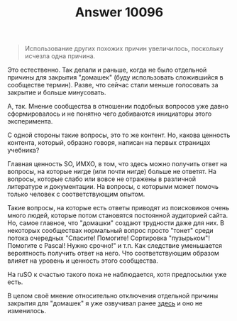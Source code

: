 ﻿---
title: "Answer 10096"
se.owner.user_id: 189348
se.owner.display_name: "Streletz"
se.owner.link: "https://ru.meta.stackoverflow.com/users/189348/streletz"
se.answer_id: 10096
se.question_id: 10013
se.post_type: answer
se.score: 2
se.is_accepted: False
---
<blockquote>
  <p>Использование других похожих причин увеличилось, поскольку исчезла
  одна причина.</p>
</blockquote>

<p>Это естественно. Так делали и раньше, когда не было отдельной причины для закрытия "домашек" (буду использовать сложившийся в сообществе термин). Разве, что сейчас стали меньше голосовать за закрытие и больше минусовать.</p>

<p>А, так. Мнение сообщества в отношении подобных вопросов уже давно сформировалось и не понятно чего добиваются инициаторы этого эксперимента.</p>

<p>С одной стороны такие вопросы, это то же контент. Но, какова ценность контента, который, образно говоря, написан на первых страницах учебника? </p>

<p>Главная ценность SO, ИМХО, в том, что здесь можно получить ответ на вопросы, на которые нигде (или почти нигде) больше не ответят. На вопросы, которые слабо или вовсе не отражены в различной литературе и документации. На вопросы, с которыми может помочь только человек с соответствующим опытом.</p>

<p>Такие вопросы, на которые есть ответы приводят из поисковиков очень много людей, которые потом становятся постоянной аудиторией сайта. Но, самое главное, что "домашки" создают трудности даже для них. В некоторых сообществах нормальный вопрос просто "тонет" среди потока очередных "Спасите! Помогите! Сортировка "пузырьком"! Помогите с Pascal! Нужно срочно!" и т.п. Как следствие уменьшается вероятность получить ответ на него. Что соответствующим образом влияет на уровень и ценность этого сообщества.</p>

<p>На ruSO к счастью такого пока не наблюдается, хотя предпосылки уже есть.</p>

<p>В целом своё мнение относительно отключения отдельной причины закрытия для "домашек" я уже озвучивал ранее <a href="https://ru.meta.stackoverflow.com/questions/9743/%D0%9E%D1%82%D0%BA%D0%BB%D1%8E%D1%87%D0%B5%D0%BD%D0%B8%D0%B5-%D0%BF%D1%80%D0%B8%D1%87%D0%B8%D0%BD%D1%8B-%D0%B7%D0%B0%D0%BA%D1%80%D1%8B%D1%82%D0%B8%D1%8F-%D0%B2%D0%BE%D0%BF%D1%80%D0%BE%D1%81%D0%BE%D0%B2-%D1%83%D1%87%D0%B5%D0%B1%D0%BD%D1%8B%D0%B5-%D0%B7%D0%B0%D0%B4%D0%B0%D0%BD%D0%B8%D1%8F/9757#9757">здесь</a> и оно не изменилось.</p>
